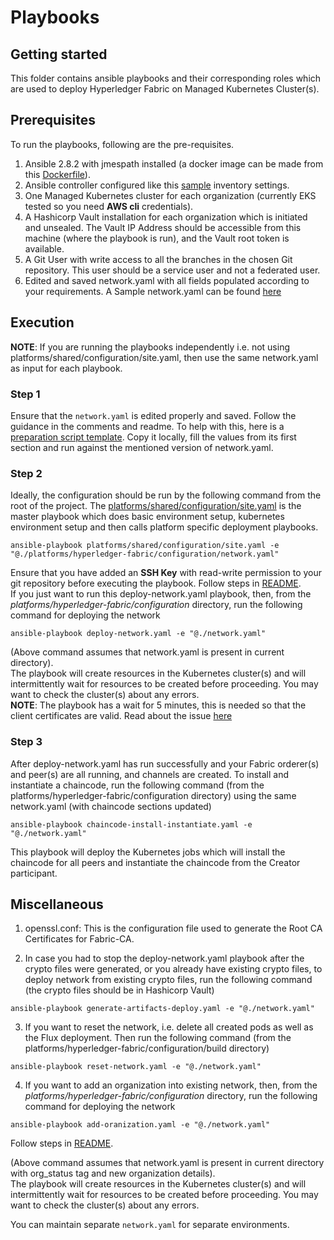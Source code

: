 # Playbooks

## Getting started
This folder contains ansible playbooks and their corresponding roles which are used to deploy Hyperledger Fabric on Managed Kubernetes Cluster(s).


## Prerequisites

To run the playbooks, following are the pre-requisites.
1. Ansible 2.8.2 with jmespath installed (a docker image can be made from this [Dockerfile](../../shared/images/ansibleSlave.Dockerfile)).
2. Ansible controller configured like this [sample](../../shared/inventory) inventory settings.
3. One Managed Kubernetes cluster for each organization (currently EKS tested so you need **AWS cli** credentials).
4. A Hashicorp Vault installation for each organization which is initiated and unsealed. The Vault IP Address should be accessible from this machine (where the playbook is run), and the Vault root token is available.
5. A Git User with write access to all the branches in the chosen Git repository. This user should be a service user and not a federated user.
6. Edited and saved network.yaml with all fields populated according to your requirements. A Sample network.yaml can be found [here](./samples/network-fabricv2.yaml)

## Execution

**NOTE**: If you are running the playbooks independently i.e. not using platforms/shared/configuration/site.yaml, then use the same network.yaml as input for each playbook.

### Step 1
Ensure that the `network.yaml` is edited properly and saved. Follow the guidance in the comments and readme.
To help with this, here is a [preparation script template](prepare.sh.template).
Copy it locally, fill the values from its first section and run against the mentioned version of network.yaml.

### Step 2
Ideally, the configuration should be run by the following command from the root of the project. The [platforms/shared/configuration/site.yaml](../../shared/configuration/site.yaml) is the master playbook which does basic environment setup, kubernetes environment setup and then calls platform specific deployment playbooks.
```
ansible-playbook platforms/shared/configuration/site.yaml -e "@./platforms/hyperledger-fabric/configuration/network.yaml"
```
Ensure that you have added an **SSH Key** with read-write permission to your git repository before executing the playbook. Follow steps in [README](../../shared/configuration/README.md).<br>
If you just want to run this deploy-network.yaml playbook, then, from the *platforms/hyperledger-fabric/configuration* directory, run the following command for deploying the network
```
ansible-playbook deploy-network.yaml -e "@./network.yaml"
```
(Above command assumes that network.yaml is present in current directory).<br>
The playbook will create resources in the Kubernetes cluster(s) and will intermittently wait for resources to be created before proceeding. You may want to check the cluster(s) about any errors.
<br>
**NOTE**: The playbook has a wait for 5 minutes, this is needed so that the client certificates are valid. Read about the issue [here](https://eprint.iacr.org/2013/538.pdf)

### Step 3
After deploy-network.yaml has run successfully and your Fabric orderer(s) and peer(s) are all running, and channels are created. To install and instantiate a chaincode, run the following command (from the platforms/hyperledger-fabric/configuration directory) using the same network.yaml (with chaincode sections updated)
```
ansible-playbook chaincode-install-instantiate.yaml -e "@./network.yaml"
```
This playbook will deploy the Kubernetes jobs which will install the chaincode for all peers and instantiate the chaincode from the Creator participant.

## Miscellaneous

1. openssl.conf: This is the configuration file used to generate the Root CA Certificates for Fabric-CA.

2. In case you had to stop the deploy-network.yaml playbook after the crypto files were generated, or you already have existing crypto files, to deploy network from existing crypto files, run the following command (the crypto files should be in Hashicorp Vault)
```
ansible-playbook generate-artifacts-deploy.yaml -e "@./network.yaml"
```

3. If you want to reset the network, i.e. delete all created pods as well as the Flux deployment. Then run the following command (from the platforms/hyperledger-fabric/configuration/build directory)
```
ansible-playbook reset-network.yaml -e "@./network.yaml"
```

4. If you want to add an organization into existing network, then, from the *platforms/hyperledger-fabric/configuration* directory, run the following command for deploying the network
```
ansible-playbook add-oranization.yaml -e "@./network.yaml"
```
Follow steps in [README](https://github.com/hyperledger-labs/blockchain-automation-framework/docs/source/operations/adding_new_org_fabric.md).

(Above command assumes that network.yaml is present in current directory with org_status tag and new organization details).<br>
The playbook will create resources in the Kubernetes cluster(s) and will intermittently wait for resources to be created before proceeding. You may want to check the cluster(s) about any errors.

You can maintain separate `network.yaml` for separate environments.
